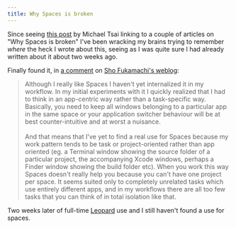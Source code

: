 ```yaml
---
title: Why Spaces is broken
---
```


Since seeing [this post](http://mjtsai.com/blog/2007/11/13/why-apple-spaces-is-broken/) by Michael Tsai linking to a couple of articles on "Why Spaces is broken" I've been wracking my brains trying to remember *where* the heck I wrote about this, seeing as I was quite sure I had already written about it about two weeks ago.

Finally found it, in [a comment](http://fukamachi.org/wp/2007/10/31/leopard/#comment-17683) on [Sho Fukamachi's weblog](http://fukamachi.org/wp/):

> Although I really like Spaces I haven't yet internalized it in my workflow. In my initial experiments with it I quickly realized that I had to think in an app-centric way rather than a task-specific way. Basically, you need to keep all windows belonging to a particular app in the same space or your application switcher behaviour will be at best counter-intuitive and at worst a nuisance.\
> \
> And that means that I've yet to find a real use for Spaces because my work pattern tends to be task or project-oriented rather than app oriented (eg. a Terminal window showing the source folder of a particular project, the accompanying Xcode windows, perhaps a Finder window showing the build folder etc). When you work this way Spaces doesn't really help you because you can't have one project per space. It seems suited only to completely unrelated tasks which use entirely different apps, and in my workflows there are all too few tasks that you can think of in total isolation like that.

Two weeks later of full-time [Leopard](http://www.wincent.com/knowledge-base/Leopard) use and I still haven't found a use for spaces.

